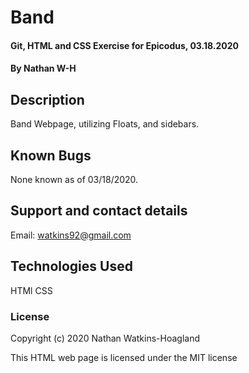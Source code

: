 # Band

#### Git, HTML and CSS Exercise for Epicodus, 03.18.2020

#### By Nathan W-H

## Description

Band Webpage, utilizing Floats, and sidebars.

## Known Bugs

None known as of 03/18/2020.

## Support and contact details

Email: watkins92@gmail.com

## Technologies Used

HTMl
CSS

### License

Copyright (c) 2020 Nathan Watkins-Hoagland

This HTML web page is licensed under the MIT license
